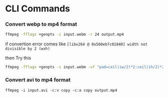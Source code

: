 # CLI Commands

### Convert webp to mp4 format
```bash
ffmpeg -fflags +genpts -i input.webm -r 24 output.mp4
```
if convertion error comes like 
`[libx264 @ 0x560eb7c01840] width not divisible by 2 (wxh)`

then Try this
```bash
ffmpeg -fflags +genpts -i input.webm -vf "pad=ceil(iw/2)*2:ceil(ih/2)*2" -r 24 1.mp4
```

### Convert avi to mp4 format

```
ffmpeg -i input.avi -c:v copy -c:a copy output.mp4
```